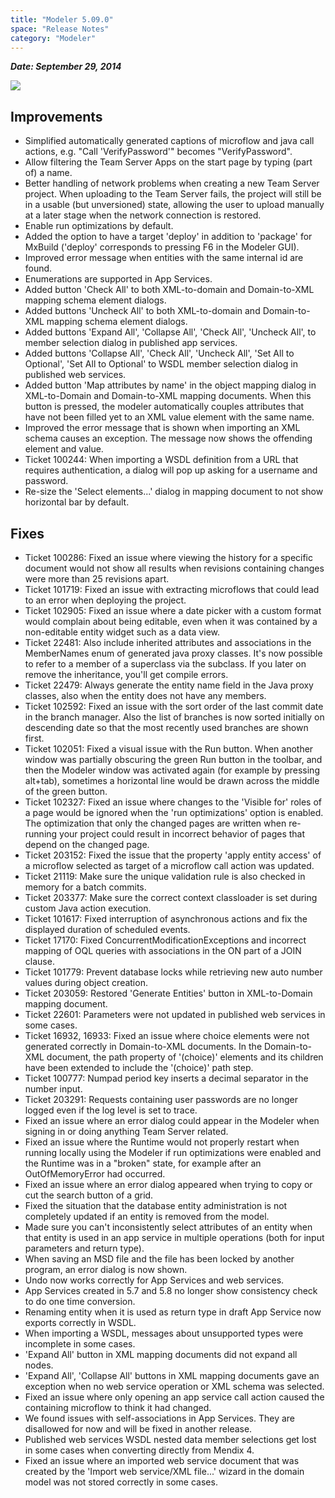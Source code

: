 ```yaml
---
title: "Modeler 5.09.0"
space: "Release Notes"
category: "Modeler"
---
```


***Date: September 29, 2014***

_[![](attachments/11927558/13402126.png)](https://appstore.home.mendix.com/link/modelers)_

## Improvements

*   Simplified automatically generated captions of microflow and java call actions, e.g. "Call 'VerifyPassword'" becomes "VerifyPassword".
*   Allow filtering the Team Server Apps on the start page by typing (part of) a name.
*   Better handling of network problems when creating a new Team Server project. When uploading to the Team Server fails, the project will still be in a usable (but unversioned) state, allowing the user to upload manually at a later stage when the network connection is restored.
*   Enable run optimizations by default.
*   Added the option to have a target 'deploy' in addition to 'package' for MxBuild ('deploy' corresponds to pressing F6 in the Modeler GUI).
*   Improved error message when entities with the same internal id are found.
*   Enumerations are supported in App Services.
*   Added button 'Check All' to both XML-to-domain and Domain-to-XML mapping schema element dialogs.
*   Added buttons 'Uncheck All' to both XML-to-domain and Domain-to-XML mapping schema element dialogs.
*   Added buttons 'Expand All', 'Collapse All', 'Check All', 'Uncheck All', to member selection dialog in published app services.
*   Added buttons 'Collapse All', 'Check All', 'Uncheck All', 'Set All to Optional', 'Set All to Optional' to WSDL member selection dialog in published web services.
*   Added button 'Map attributes by name' in the object mapping dialog in XML-to-Domain and Domain-to-XML mapping documents. When this button is pressed, the modeler automatically couples attributes that have not been filled yet to an XML value element with the same name.
*   Improved the error message that is shown when importing an XML schema causes an exception. The message now shows the offending element and value.
*   Ticket 100244: When importing a WSDL definition from a URL that requires authentication, a dialog will pop up asking for a username and password.
*   Re-size the 'Select elements...' dialog in mapping document to not show horizontal bar by default.

## Fixes

*   Ticket 100286: Fixed an issue where viewing the history for a specific document would not show all results when revisions containing changes were more than 25 revisions apart.
*   Ticket 101719: Fixed an issue with extracting microflows that could lead to an error when deploying the project.
*   Ticket 102905: Fixed an issue where a date picker with a custom format would complain about being editable, even when it was contained by a non-editable entity widget such as a data view.
*   Ticket 22481: Also include inherited attributes and associations in the MemberNames enum of generated java proxy classes. It's now possible to refer to a member of a superclass via the subclass. If you later on remove the inheritance, you'll get compile errors.
*   Ticket 22479: Always generate the entity name field in the Java proxy classes, also when the entity does not have any members.
*   Ticket 102592: Fixed an issue with the sort order of the last commit date in the branch manager. Also the list of branches is now sorted initially on descending date so that the most recently used branches are shown first.
*   Ticket 102051: Fixed a visual issue with the Run button. When another window was partially obscuring the green Run button in the toolbar, and then the Modeler window was activated again (for example by pressing alt+tab), sometimes a horizontal line would be drawn across the middle of the green button.
*   Ticket 102327: Fixed an issue where changes to the 'Visible for' roles of a page would be ignored when the 'run optimizations' option is enabled. The optimization that only the changed pages are written when re-running your project could result in incorrect behavior of pages that depend on the changed page.
*   Ticket 203152: Fixed the issue that the property 'apply entity access' of a microflow selected as target of a microflow call action was updated.
*   Ticket 21119: Make sure the unique validation rule is also checked in memory for a batch commits.
*   Ticket 203377: Make sure the correct context classloader is set during custom Java action execution.
*   Ticket 101617: Fixed interruption of asynchronous actions and fix the displayed duration of scheduled events.
*   Ticket 17170: Fixed ConcurrentModificationExceptions and incorrect mapping of OQL queries with associations in the ON part of a JOIN clause.
*   Ticket 101779: Prevent database locks while retrieving new auto number values during object creation.
*   Ticket 203059: Restored 'Generate Entities' button in XML-to-Domain mapping document.
*   Ticket 22601: Parameters were not updated in published web services in some cases.
*   Ticket 16932, 16933: Fixed an issue where choice elements were not generated correctly in Domain-to-XML documents. In the Domain-to-XML document, the path property of '(choice)' elements and its children have been extended to include the '(choice)' path step.
*   Ticket 100777: Numpad period key inserts a decimal separator in the number input.
*   Ticket 203291: Requests containing user passwords are no longer logged even if the log level is set to trace.
*   Fixed an issue where an error dialog could appear in the Modeler when signing in or doing anything Team Server related.
*   Fixed an issue where the Runtime would not properly restart when running locally using the Modeler if run optimizations were enabled and the Runtime was in a "broken" state, for example after an OutOfMemoryError had occurred.
*   Fixed an issue where an error dialog appeared when trying to copy or cut the search button of a grid.
*   Fixed the situation that the database entity administration is not completely updated if an entity is removed from the model.
*   Made sure you can't inconsistently select attributes of an entity when that entity is used in an app service in multiple operations (both for input parameters and return type).
*   When saving an MSD file and the file has been locked by another program, an error dialog is now shown.
*   Undo now works correctly for App Services and web services.
*   App Services created in 5.7 and 5.8 no longer show consistency check to do one time conversion.
*   Renaming entity when it is used as return type in draft App Service now exports correctly in WSDL.
*   When importing a WSDL, messages about unsupported types were incomplete in some cases.
*   'Expand All' button in XML mapping documents did not expand all nodes.
*   'Expand All', 'Collapse All' buttons in XML mapping documents gave an exception when no web service operation or XML schema was selected.
*   Fixed an issue where only opening an app service call action caused the containing microflow to think it had changed.
*   We found issues with self-associations in App Services. They are disallowed for now and will be fixed in another release.
*   Published web services WSDL nested data member selections get lost in some cases when converting directly from Mendix 4.
*   Fixed an issue where an imported web service document that was created by the 'Import web service/XML file...' wizard in the domain model was not stored correctly in some cases.